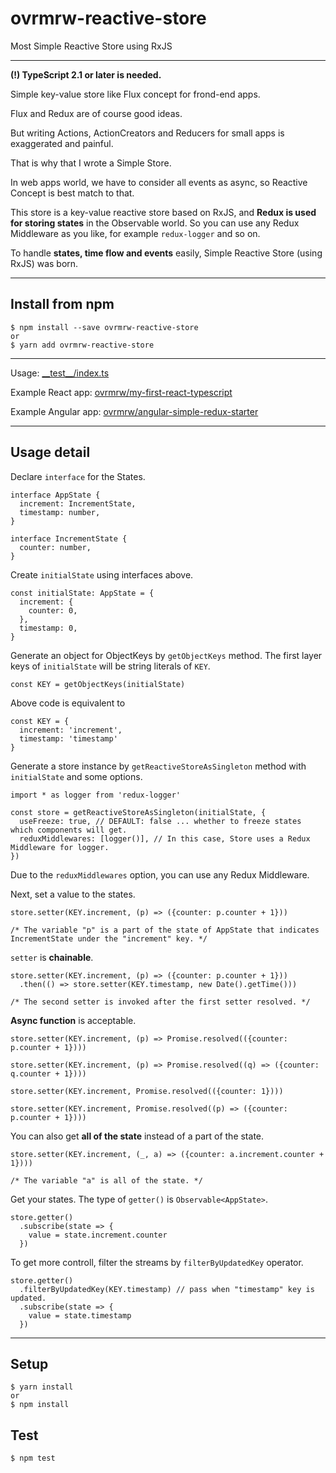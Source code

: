 # ovrmrw-reactive-store
Most Simple Reactive Store using RxJS

---

**(!) TypeScript 2.1 or later is needed.**

Simple key-value store like Flux concept for frond-end apps.

Flux and Redux are of course good ideas.

But writing Actions, ActionCreators and Reducers for small apps is exaggerated and painful.

That is why that I wrote a Simple Store.

In web apps world, we have to consider all events as async, so Reactive Concept is best match to that.

This store is a key-value reactive store based on RxJS, and **Redux is used for storing states** in the Observable world.
So you can use any Redux Middleware as you like, for example `redux-logger` and so on.

To handle **states, time flow and events** easily, Simple Reactive Store (using RxJS) was born.

---

## Install from npm
```
$ npm install --save ovrmrw-reactive-store
or
$ yarn add ovrmrw-reactive-store
```

---

Usage: [\_\_test\_\_/index.ts](https://github.com/ovrmrw/reactive-store/blob/master/__test__/index.ts)

Example React app: [ovrmrw/my-first-react-typescript](https://github.com/ovrmrw/my-first-react-typescript)

Example Angular app: [ovrmrw/angular-simple-redux-starter](https://github.com/ovrmrw/angular-simple-redux-starter)

---

## Usage detail

Declare `interface` for the States.

```
interface AppState {
  increment: IncrementState,
  timestamp: number,
}

interface IncrementState {
  counter: number,
}
```

Create `initialState` using interfaces above.

```
const initialState: AppState = {
  increment: {
    counter: 0,
  },
  timestamp: 0,
}
```

Generate an object for ObjectKeys by `getObjectKeys` method. The first layer keys of `initialState` will be string literals of `KEY`.

```
const KEY = getObjectKeys(initialState)
```

Above code is equivalent to

```
const KEY = {
  increment: 'increment',
  timestamp: 'timestamp'
}
```

Generate a store instance by `getReactiveStoreAsSingleton` method with `initialState` and some options.

```
import * as logger from 'redux-logger'

const store = getReactiveStoreAsSingleton(initialState, {
  useFreeze: true, // DEFAULT: false ... whether to freeze states which components will get.
  reduxMiddlewares: [logger()], // In this case, Store uses a Redux Middleware for logger.
})
```

Due to the `reduxMiddlewares` option, you can use any Redux Middleware.

Next, set a value to the states.

```
store.setter(KEY.increment, (p) => ({counter: p.counter + 1}))

/* The variable "p" is a part of the state of AppState that indicates IncrementState under the "increment" key. */
```

`setter` is **chainable**.

```
store.setter(KEY.increment, (p) => ({counter: p.counter + 1}))
  .then(() => store.setter(KEY.timestamp, new Date().getTime()))

/* The second setter is invoked after the first setter resolved. */
```

**Async function** is acceptable.

```
store.setter(KEY.increment, (p) => Promise.resolved(({counter: p.counter + 1})))

store.setter(KEY.increment, (p) => Promise.resolved((q) => ({counter: q.counter + 1})))

store.setter(KEY.increment, Promise.resolved(({counter: 1})))

store.setter(KEY.increment, Promise.resolved((p) => ({counter: p.counter + 1})))
```

You can also get **all of the state** instead of a part of the state.

```
store.setter(KEY.increment, (_, a) => ({counter: a.increment.counter + 1})))

/* The variable "a" is all of the state. */
```

Get your states. The type of `getter()` is `Observable<AppState>`.

```
store.getter()
  .subscribe(state => {
    value = state.increment.counter
  })
```

To get more controll, filter the streams by `filterByUpdatedKey` operator.

```
store.getter()
  .filterByUpdatedKey(KEY.timestamp) // pass when "timestamp" key is updated.
  .subscribe(state => {
    value = state.timestamp
  })
```

---

## Setup
```
$ yarn install
or
$ npm install
```

## Test
```
$ npm test
```

